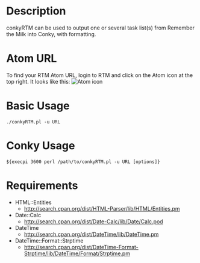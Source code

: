 # Description

conkyRTM can be used to output one or several task list(s) from Remember the Milk into Conky, with formatting.

# Atom URL

To find your RTM Atom URL, login to RTM and click on the Atom icon at the top right. It looks like this:
![Atom icon](https://image.flaticon.com/icons/svg/0/110.svg)

# Basic Usage

`./conkyRTM.pl -u URL`

# Conky Usage

`${execpi 3600 perl /path/to/conkyRTM.pl -u URL [options]}`

# Requirements

* HTML::Entities
   * http://search.cpan.org/dist/HTML-Parser/lib/HTML/Entities.pm
* Date::Calc
   * http://search.cpan.org/dist/Date-Calc/lib/Date/Calc.pod
* DateTime
   * http://search.cpan.org/dist/DateTime/lib/DateTime.pm
* DateTime::Format::Strptime
   * http://search.cpan.org/dist/DateTime-Format-Strptime/lib/DateTime/Format/Strptime.pm
